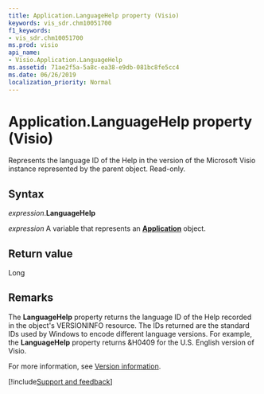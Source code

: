 ```yaml
---
title: Application.LanguageHelp property (Visio)
keywords: vis_sdr.chm10051700
f1_keywords:
- vis_sdr.chm10051700
ms.prod: visio
api_name:
- Visio.Application.LanguageHelp
ms.assetid: 71ae2f5a-5a8c-ea38-e9db-081bc8fe5cc4
ms.date: 06/26/2019
localization_priority: Normal
---
```



# Application.LanguageHelp property (Visio)

Represents the language ID of the Help in the version of the Microsoft Visio instance represented by the parent object. Read-only.


## Syntax

_expression_.**LanguageHelp**

_expression_ A variable that represents an **[Application](Visio.Application.md)** object.


## Return value

Long


## Remarks

The **LanguageHelp** property returns the language ID of the Help recorded in the object's VERSIONINFO resource. The IDs returned are the standard IDs used by Windows to encode different language versions. For example, the **LanguageHelp** property returns &H0409 for the U.S. English version of Visio. 

For more information, see [Version information](https://docs.microsoft.com/windows/desktop/menurc/version-information).

[!include[Support and feedback](~/includes/feedback-boilerplate.md)]